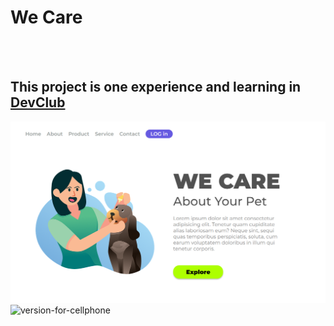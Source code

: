 <h1>We Care</h1>
<br>
<br>
<h2>This project is one experience and learning in <a href="https://rodolfomori.com.br/devclub">DevClub</a></h2>

<img src="https://github.com/TaylorReis-lab/Projeto-We-Care/blob/master/img/Captura%20de%20tela%202023-11-27%20204407.png" alt="version-for-computer">
<img scr="https://github.com/TaylorReis-lab/Projeto-We-Care/blob/master/img/Captura%20de%20tela%202023-11-27%20204430.png" alt="version-for-cellphone">
